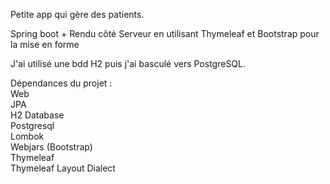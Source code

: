 Petite app qui gère des patients.

Spring boot + Rendu côté Serveur en utilisant Thymeleaf et Bootstrap pour la mise en forme

J'ai utilisé une bdd H2 puis j'ai basculé vers PostgreSQL.

Dépendances du projet :<br>
Web<br>
JPA<br>
H2 Database<br>
Postgresql<br>
Lombok<br>
Webjars (Bootstrap)<br>
Thymeleaf<br>
Thymeleaf Layout Dialect